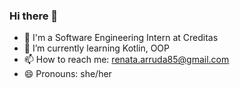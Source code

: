 ### Hi there 👋

- 🚀 I'm a Software Engineering Intern at Creditas
- 🌱 I’m currently learning Kotlin, OOP
- 📫 How to reach me: renata.arruda85@gmail.com
- 😄 Pronouns: she/her
